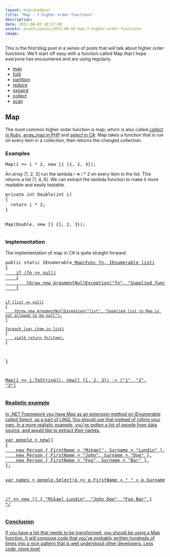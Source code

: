 ```yaml
---
layout: migratedpost
title: "Map - 7 higher order functions"
description:
date: 2012-06-03 10:27:00
assets: assets/posts/2012-06-03-map-7-higher-order-functions
image: 
---
```


<p>This is the first blog post in a series of posts that will talk about higher order functions. We'll start off easy with a function called Map that I hope everyone has encountered and are using regularly.</p>
<ul>
<li><a href="http://litemedia.info/map-7-higher-order-functions#map">map</a></li>
<li><a href="http://litemedia.info/fold-7-higher-order-functions#fold">fold</a></li>
<li><a href="http://litemedia.info/partition-7-higher-order-functions#partition">partition</a></li>
<li><a href="http://litemedia.info/reduce-7-higher-order-functions#reduce">reduce</a></li>
<li><a href="http://litemedia.info/expand-7-higher-order-functions#expand">expand</a></li>
<li><a href="http://litemedia.info/collect-7-higher-order-functions#collect">collect</a></li>
<li><a href="http://litemedia.info/scan-7-higher-order-functions#scan">scan</a></li>
</ul>
<h2 id="map">Map</h2>
<p>The most common higher order function is map, which is also called <a href="http://www.ruby-doc.org/core-1.9.3/Array.html#method-i-collect">collect in Ruby</a>, <a href="http://php.net/manual/en/function.array-map.php">array_map in PHP</a> and <a href="http://msdn.microsoft.com/en-us/library/bb548891.aspx">select in C#</a>. Map takes a function that is run on every item in a collection, then returns the changed collection.</p>
<h3>Examples</h3>
<pre class="brush:csharp;gutter:false">Map(i => i * 2, new [] {1, 2, 3});</pre>
<p>An array [1, 2, 3] run the lambda i => i * 2 on every item in the list. This returns a list [1, 4, 6]. We can extract the lambda function to make it more readable and easily testable.</p>
<pre class="brush:csharp">private int Double(int i)
{
  return i * 2;
}

Map(Double, new [] {1, 2, 3});</pre>
<h3>Implementation</h3>
<p>The implementation of map in C# is quite straight forward.</p>
<pre class="brush:csharp">public static IEnumerable<U> Map<T, U>(Func<T, U> fn, IEnumerable<T> list)
{
    if (fn == null)
    {
        throw new ArgumentNullException("fn", "Supplied function to Map is not allowed to be null");
    }

    if (list == null)
    {
        throw new ArgumentNullException("list", "Supplied list to Map is not allowed to be null");
    }

    foreach (var item in list)
    {
        yield return fn(item);
    }
}

Map(i => i.ToString(), new[] {1, 2, 3})
-> ["1", "2", "3"]</pre>
<h3>Realistic example</h3>
<p>In .NET Framework you have Map as an extension method on IEnumerable<T> called Select, as a part of LINQ. You should use that instead of rolling your own. In a more realistic example, you've gotten a list of people from data source, and would like to extract their names.</p>
<pre class="brush:csharp">var people = new[]
{
    new Person { FirstName = "Mikael", Surname = "Lundin" },
    new Person { FirstName = "John", Surname = "Doe" },
    new Person { FirstName = "Foo", Surname = "Bar" },
};

var names = people.Select(p => p.FirstName + " " + p.Surname);

/*
	=> new [] {
		"Mikael Lundin",
		"John Doe",
		"Foo Bar"
	}
*/</pre>
<h3>Conclusion</h3>
<p>If you have a list that needs to be transformed, you should be using a Map function. It will compose code that you've probably written hundreds of times into a nice pattern that is well understood other developers. Less code, more love!</p>
